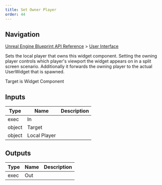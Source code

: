 ```yaml
---
title: Set Owner Player
order: 44
---
```

## Navigation

[Unreal Engine Blueprint API Reference](https://dev.epicgames.com/documentation/en-us/unreal-engine/BlueprintAPI) > [User Interface](https://dev.epicgames.com/documentation/en-us/unreal-engine/BlueprintAPI/UserInterface)

Sets the local player that owns this widget component. Setting the owning player controls
which player's viewport the widget appears on in a split screen scenario. Additionally it
forwards the owning player to the actual UserWidget that is spawned.

Target is Widget Component

## Inputs

| Type | Name | Description |
| --- | --- | --- |
| exec | In |  |
| object | Target |  |
| object | Local Player |  |

## Outputs

| Type | Name | Description |
| --- | --- | --- |
| exec | Out |  |
